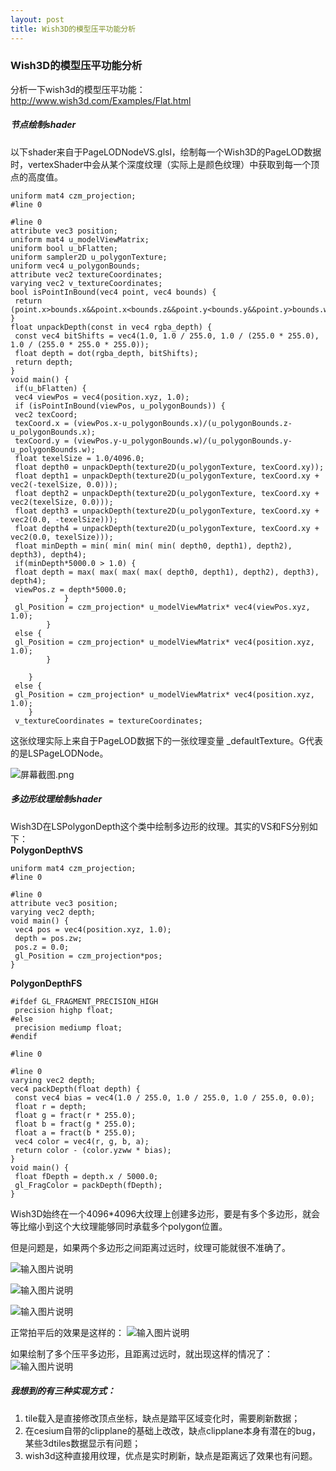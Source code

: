 ```yaml
---
layout: post
title: Wish3D的模型压平功能分析
---
```


### Wish3D的模型压平功能分析

分析一下wish3d的模型压平功能：http://www.wish3d.com/Examples/Flat.html  
<!-- more -->

##### 节点绘制shader
以下shader来自于PageLODNodeVS.glsl，绘制每一个Wish3D的PageLOD数据时，vertexShader中会从某个深度纹理（实际上是颜色纹理）中获取到每一个顶点的高度值。
```
uniform mat4 czm_projection;
#line 0

#line 0
attribute vec3 position;
uniform mat4 u_modelViewMatrix;
uniform bool u_bFlatten;
uniform sampler2D u_polygonTexture;
uniform vec4 u_polygonBounds;
attribute vec2 textureCoordinates;
varying vec2 v_textureCoordinates;
bool isPointInBound(vec4 point, vec4 bounds) {
 return (point.x>bounds.x&&point.x<bounds.z&&point.y<bounds.y&&point.y>bounds.w);
}
float unpackDepth(const in vec4 rgba_depth) {
 const vec4 bitShifts = vec4(1.0, 1.0 / 255.0, 1.0 / (255.0 * 255.0), 1.0 / (255.0 * 255.0 * 255.0));
 float depth = dot(rgba_depth, bitShifts);
 return depth;
}
void main() {
 if(u_bFlatten) {
 vec4 viewPos = vec4(position.xyz, 1.0);
 if (isPointInBound(viewPos, u_polygonBounds)) {
 vec2 texCoord;
 texCoord.x = (viewPos.x-u_polygonBounds.x)/(u_polygonBounds.z-u_polygonBounds.x);
 texCoord.y = (viewPos.y-u_polygonBounds.w)/(u_polygonBounds.y-u_polygonBounds.w);
 float texelSize = 1.0/4096.0;
 float depth0 = unpackDepth(texture2D(u_polygonTexture, texCoord.xy));
 float depth1 = unpackDepth(texture2D(u_polygonTexture, texCoord.xy + vec2(-texelSize, 0.0)));
 float depth2 = unpackDepth(texture2D(u_polygonTexture, texCoord.xy + vec2(texelSize, 0.0)));
 float depth3 = unpackDepth(texture2D(u_polygonTexture, texCoord.xy + vec2(0.0, -texelSize)));
 float depth4 = unpackDepth(texture2D(u_polygonTexture, texCoord.xy + vec2(0.0, texelSize)));
 float minDepth = min( min( min( min( depth0, depth1), depth2), depth3), depth4);
 if(minDepth*5000.0 > 1.0) {
 float depth = max( max( max( max( depth0, depth1), depth2), depth3), depth4);
 viewPos.z = depth*5000.0;
            }
 gl_Position = czm_projection* u_modelViewMatrix* vec4(viewPos.xyz, 1.0);
        }
 else {
 gl_Position = czm_projection* u_modelViewMatrix* vec4(position.xyz, 1.0);
        }

    }
 else {
 gl_Position = czm_projection* u_modelViewMatrix* vec4(position.xyz, 1.0);
    }
 v_textureCoordinates = textureCoordinates;
```
这张纹理实际上来自于PageLOD数据下的一张纹理变量 _defaultTexture。G代表的是LSPageLODNode。

![](https://images.gitee.com/uploads/images/2018/0806/210245_ba2dee7d_470194.png "屏幕截图.png")

##### 多边形纹理绘制shader
Wish3D在LSPolygonDepth这个类中绘制多边形的纹理。其实的VS和FS分别如下：  
 **PolygonDepthVS**   
```
uniform mat4 czm_projection;
#line 0

#line 0
attribute vec3 position;
varying vec2 depth;
void main() {
 vec4 pos = vec4(position.xyz, 1.0);
 depth = pos.zw;
 pos.z = 0.0;
 gl_Position = czm_projection*pos;
}
```
 **PolygonDepthFS**   
```
#ifdef GL_FRAGMENT_PRECISION_HIGH
 precision highp float;
#else
 precision mediump float;
#endif

#line 0

#line 0
varying vec2 depth;
vec4 packDepth(float depth) {
 const vec4 bias = vec4(1.0 / 255.0, 1.0 / 255.0, 1.0 / 255.0, 0.0);
 float r = depth;
 float g = fract(r * 255.0);
 float b = fract(g * 255.0);
 float a = fract(b * 255.0);
 vec4 color = vec4(r, g, b, a);
 return color - (color.yzww * bias);
}
void main() {
 float fDepth = depth.x / 5000.0;
 gl_FragColor = packDepth(fDepth);
}
```

Wish3D始终在一个4096*4096大纹理上创建多边形，要是有多个多边形，就会等比缩小到这个大纹理能够同时承载多个polygon位置。

但是问题是，如果两个多边形之间距离过远时，纹理可能就很不准确了。

![输入图片说明](https://images.gitee.com/uploads/images/2018/0806/210512_8af25e6e_470194.png "屏幕截图.png")

![输入图片说明](https://images.gitee.com/uploads/images/2018/0806/210520_a2c15fca_470194.png "屏幕截图.png")

![输入图片说明](https://images.gitee.com/uploads/images/2018/0806/210526_b95165b2_470194.png "屏幕截图.png")

正常拍平后的效果是这样的：
![输入图片说明](https://images.gitee.com/uploads/images/2018/0806/210548_547fa6d2_470194.png "屏幕截图.png")

如果绘制了多个压平多边形，且距离过远时，就出现这样的情况了：
![输入图片说明](https://images.gitee.com/uploads/images/2018/0806/210602_b351ed94_470194.png "屏幕截图.png")

##### 我想到的有三种实现方式：
1. tile载入是直接修改顶点坐标，缺点是踏平区域变化时，需要刷新数据；
1. 在cesium自带的clipplane的基础上改改，缺点clipplane本身有潜在的bug，某些3dtiles数据显示有问题；
1. wish3d这种直接用纹理，优点是实时刷新，缺点是距离远了效果也有问题。
